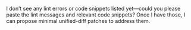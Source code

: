 I don’t see any lint errors or code snippets listed yet—could you please paste the lint messages and relevant code snippets? Once I have those, I can propose minimal unified-diff patches to address them.